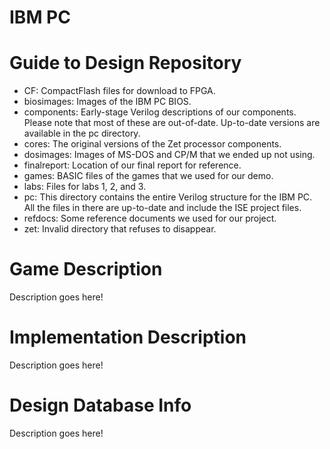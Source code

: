IBM PC
======

Guide to Design Repository
======
* CF: CompactFlash files for download to FPGA.
* biosimages: Images of the IBM PC BIOS.
* components: Early-stage Verilog descriptions of our components. Please note that most of these are out-of-date. Up-to-date versions are available in the pc directory.
* cores: The original versions of the Zet processor components.
* dosimages: Images of MS-DOS and CP/M that we ended up not using.
* finalreport: Location of our final report for reference.
* games: BASIC files of the games that we used for our demo.
* labs: Files for labs 1, 2, and 3.
* pc: This directory contains the entire Verilog structure for the IBM PC. All the files in there are up-to-date and include the ISE project files.
* refdocs: Some reference documents we used for our project.
* zet: Invalid directory that refuses to disappear.

Game Description
======
Description goes here!

Implementation Description
======
Description goes here!

Design Database Info
======
Description goes here!
